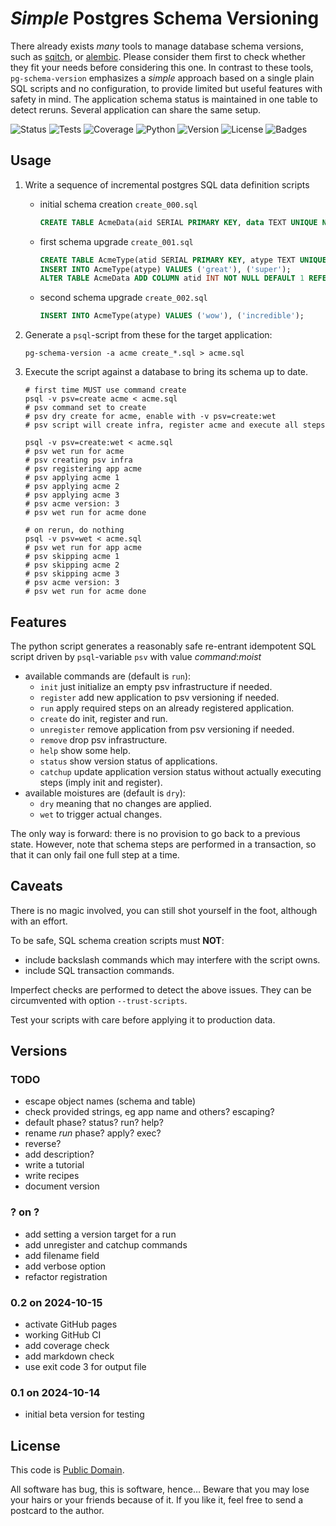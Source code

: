 # _Simple_ Postgres Schema Versioning

There already exists _many_ tools to manage database schema versions, such as
[sqitch](https://sqitch.org/), or [alembic](https://alembic.sqlalchemy.org/).
Please consider them first to check whether they fit your needs before
considering this one.
In contrast to these tools, `pg-schema-version` emphasizes a _simple_ approach
based on a single plain SQL scripts and no configuration, to provide limited but
useful features with safety in mind.
The application schema status is maintained in one table to detect reruns.
Several application can share the same setup.

![Status](https://github.com/zx80/pg-schema-version/actions/workflows/test.yml/badge.svg?branch=main&style=flat)
![Tests](https://img.shields.io/badge/tests-193%20✓-success)
![Coverage](https://img.shields.io/badge/coverage-100%25-success)
![Python](https://img.shields.io/badge/python-3-informational)
![Version](https://img.shields.io/pypi/v/pg-schema-version)
![License](https://img.shields.io/pypi/l/pg-schema-version?style=flat)
![Badges](https://img.shields.io/badge/badges-7-informational)

## Usage

1. Write a sequence of incremental postgres SQL data definition scripts

   - initial schema creation `create_000.sql`

     ```sql
     CREATE TABLE AcmeData(aid SERIAL PRIMARY KEY, data TEXT UNIQUE NOT NULL);
     ```

   - first schema upgrade `create_001.sql`

     ```sql
     CREATE TABLE AcmeType(atid SERIAL PRIMARY KEY, atype TEXT UNIQUE NOT NULL);
     INSERT INTO AcmeType(atype) VALUES ('great'), ('super');
     ALTER TABLE AcmeData ADD COLUMN atid INT NOT NULL DEFAULT 1 REFERENCES AcmeType;
     ```

   - second schema upgrade `create_002.sql`

     ```sql
     INSERT INTO AcmeType(atype) VALUES ('wow'), ('incredible');
     ```

2. Generate a `psql`-script from these for the target application:

   ```shell
   pg-schema-version -a acme create_*.sql > acme.sql
   ```

3. Execute the script against a database to bring its schema up to date.

   ```shell
   # first time MUST use command create
   psql -v psv=create acme < acme.sql
   # psv command set to create
   # psv dry create for acme, enable with -v psv=create:wet
   # psv script will create infra, register acme and execute all steps

   psql -v psv=create:wet < acme.sql
   # psv wet run for acme
   # psv creating psv infra
   # psv registering app acme
   # psv applying acme 1
   # psv applying acme 2
   # psv applying acme 3
   # psv acme version: 3
   # psv wet run for acme done

   # on rerun, do nothing
   psql -v psv=wet < acme.sql
   # psv wet run for app acme
   # psv skipping acme 1
   # psv skipping acme 2
   # psv skipping acme 3
   # psv acme version: 3
   # psv wet run for acme done
   ```

## Features

The python script generates a reasonably safe re-entrant idempotent SQL script
driven by `psql`-variable `psv` with value _command_:_moist_

- available commands are (default is `run`):
  - `init` just initialize an empty psv infrastructure if needed.
  - `register` add new application to psv versioning if needed.
  - `run` apply required steps on an already registered application.
  - `create` do init, register and run.
  - `unregister` remove application from psv versioning if needed.
  - `remove` drop psv infrastructure.
  - `help` show some help.
  - `status` show version status of applications.
  - `catchup` update application version status without actually executing steps
    (imply init and register).
- available moistures are (default is `dry`):
  - `dry` meaning that no changes are applied.
  - `wet` to trigger actual changes.

The only way is forward: there is no provision to go back to a previous
state. However, note that schema steps are performed in a transaction, so
that it can only fail one full step at a time.

## Caveats

There is no magic involved, you can still shot yourself in the foot, although
with an effort.

To be safe, SQL schema creation scripts must **NOT**:
- include backslash commands which may interfere with the script owns.
- include SQL transaction commands.

Imperfect checks are performed to detect the above issues.
They can be circumvented with option `--trust-scripts`.

Test your scripts with care before applying it to production data.

## Versions

### TODO

- escape object names (schema and table)
- check provided strings, eg app name and others? escaping?
- default phase? status? run? help?
- rename _run_ phase? apply? exec?
- reverse?
- add description?
- write a tutorial
- write recipes
- document version

### ? on ?

- add setting a version target for a run
- add unregister and catchup commands
- add filename field
- add verbose option
- refactor registration

### 0.2 on 2024-10-15

- activate GitHub pages
- working GitHub CI
- add coverage check
- add markdown check
- use exit code 3 for output file

### 0.1 on 2024-10-14

- initial beta version for testing

## License

This code is [Public Domain](https://creativecommons.org/publicdomain/zero/1.0/).

All software has bug, this is software, hence…
Beware that you may lose your hairs or your friends because of it.
If you like it, feel free to send a postcard to the author.
